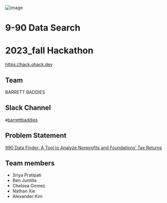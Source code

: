 ![image](https://github.com/2023-opportunity-hack/BARRETT-BADDIES---990DataFinder-ATooltoAnalyzeNonprofitsandFoundations-TaxReturns/assets/102429804/ef8b6eaa-3e6f-44b5-851e-b90f3fe81dfe)
# 9-90 Data Search



# 2023_fall Hackathon
https://hack.ohack.dev
## Team
BARRETT BADDIES 
## Slack Channel
`#`[barrettbaddies](https://opportunity-hack.slack.com/app_redirect?channel=barrettbaddies)
## Problem Statement
[990 Data Finder: A Tool to Analyze Nonprofits and Foundations’ Tax Returns](https://ohack.dev/project/xsnjfdchdZNjGThFjJPh)
## Team members
- Sriya Pratipati
- Ben Juntilla
- Chelsea Gomez
- Nathan Xie
- Alexander Kim
